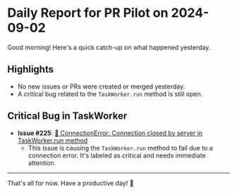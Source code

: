 # Daily Report for PR Pilot on 2024-09-02

Good morning! Here's a quick catch-up on what happened yesterday.

## Highlights
- No new issues or PRs were created or merged yesterday.
- A critical bug related to the `TaskWorker.run` method is still open.

## Critical Bug in TaskWorker
- **Issue #225**: [🐛 ConnectionError: Connection closed by server in TaskWorker.run method](https://github.com/PR-Pilot-AI/pr-pilot/issues/225)
  - This issue is causing the `TaskWorker.run` method to fail due to a connection error. It's labeled as critical and needs immediate attention.

---

That's all for now. Have a productive day! 🚀
